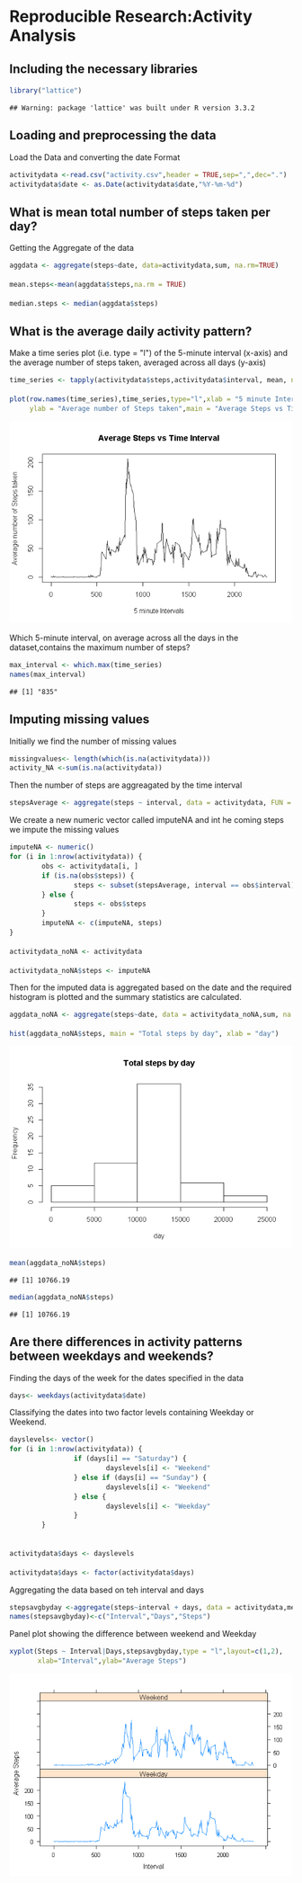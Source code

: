 # Reproducible Research:Activity Analysis

## Including the necessary libraries

```r
library("lattice")
```

```
## Warning: package 'lattice' was built under R version 3.3.2
```

## Loading and preprocessing the data

Load the Data and converting the date Format

```r
activitydata <-read.csv("activity.csv",header = TRUE,sep=",",dec=".")
activitydata$date <- as.Date(activitydata$date,"%Y-%m-%d")
```

## What is mean total number of steps taken per day?

Getting the Aggregate of the data

```r
aggdata <- aggregate(steps~date, data=activitydata,sum, na.rm=TRUE)

mean.steps<-mean(aggdata$steps,na.rm = TRUE)

median.steps <- median(aggdata$steps)
```

## What is the average daily activity pattern?

Make a time series plot (i.e. type = "l") of the 5-minute interval (x-axis) and the average number of steps taken, averaged across all days (y-axis)

```r
time_series <- tapply(activitydata$steps,activitydata$interval, mean, na.rm = TRUE)

plot(row.names(time_series),time_series,type="l",xlab = "5 minute Intervals",
     ylab = "Average number of Steps taken",main = "Average Steps vs Time Interval")
```

![](PA1_template_files/figure-html/unnamed-chunk-4-1.png)<!-- -->

Which 5-minute interval, on average across all the days in the dataset,contains the maximum number of steps?

```r
max_interval <- which.max(time_series)
names(max_interval)
```

```
## [1] "835"
```

## Imputing missing values

Initially we find the number of missing values

```r
missingvalues<- length(which(is.na(activitydata)))
activity_NA <-sum(is.na(activitydata))
```

Then the number of steps are aggreagated by the time interval

```r
stepsAverage <- aggregate(steps ~ interval, data = activitydata, FUN = mean)
```

We create a new numeric vector called imputeNA and int he coming steps we 
impute the missing values

```r
imputeNA <- numeric()
for (i in 1:nrow(activitydata)) {
        obs <- activitydata[i, ]
        if (is.na(obs$steps)) {
                steps <- subset(stepsAverage, interval == obs$interval)$steps
        } else {
                steps <- obs$steps
        }
        imputeNA <- c(imputeNA, steps)
}

activitydata_noNA <- activitydata

activitydata_noNA$steps <- imputeNA
```

Then for the imputed data is aggregated based on the date and the required histogram is plotted and the summary statistics are calculated.

```r
aggdata_noNA <- aggregate(steps~date, data = activitydata_noNA,sum, na.rm=TRUE)

hist(aggdata_noNA$steps, main = "Total steps by day", xlab = "day")
```

![](PA1_template_files/figure-html/unnamed-chunk-9-1.png)<!-- -->

```r
mean(aggdata_noNA$steps)
```

```
## [1] 10766.19
```

```r
median(aggdata_noNA$steps)
```

```
## [1] 10766.19
```

## Are there differences in activity patterns between weekdays and weekends?

Finding the days of the week for the dates specified in the  data

```r
days<- weekdays(activitydata$date)
```

Classifying the dates into two factor levels containing Weekday or Weekend.

```r
dayslevels<- vector()
for (i in 1:nrow(activitydata)) {
                if (days[i] == "Saturday") {
                        dayslevels[i] <- "Weekend"
                } else if (days[i] == "Sunday") {
                        dayslevels[i] <- "Weekend"
                } else {
                        dayslevels[i] <- "Weekday"
                }
        }


activitydata$days <- dayslevels

activitydata$days <- factor(activitydata$days)
```

Aggregating the data based on teh interval and days 

```r
stepsavgbyday <-aggregate(steps~interval + days, data = activitydata,mean)
names(stepsavgbyday)<-c("Interval","Days","Steps")
```

Panel plot showing the difference between weekend and Weekday

```r
xyplot(Steps ~ Interval|Days,stepsavgbyday,type = "l",layout=c(1,2),
       xlab="Interval",ylab="Average Steps")
```

![](PA1_template_files/figure-html/unnamed-chunk-13-1.png)<!-- -->
